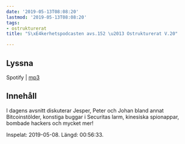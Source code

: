 ```yaml
---
date: '2019-05-13T08:08:20'
lastmod: '2019-05-13T08:08:20'
tags:
- ostrukturerat
title: "S\xE4kerhetspodcasten avs.152 \u2013 Ostrukturerat V.20"

---
```

## Lyssna

Spotify \| [mp3](http://traffic.libsyn.com/sakerhetspodcasten/2019-05-08_Sakerhetspodcasten.mp3)

## Innehåll

I dagens avsnitt diskuterar Jesper, Peter och Johan bland annat Bitcoinstölder, konstiga
buggar i Securitas larm, kinesiska spionappar, bombade hackers och mycket mer!

Inspelat: 2019-05-08. Längd: 00:56:33.

